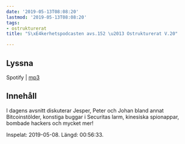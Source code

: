 ```yaml
---
date: '2019-05-13T08:08:20'
lastmod: '2019-05-13T08:08:20'
tags:
- ostrukturerat
title: "S\xE4kerhetspodcasten avs.152 \u2013 Ostrukturerat V.20"

---
```

## Lyssna

Spotify \| [mp3](http://traffic.libsyn.com/sakerhetspodcasten/2019-05-08_Sakerhetspodcasten.mp3)

## Innehåll

I dagens avsnitt diskuterar Jesper, Peter och Johan bland annat Bitcoinstölder, konstiga
buggar i Securitas larm, kinesiska spionappar, bombade hackers och mycket mer!

Inspelat: 2019-05-08. Längd: 00:56:33.

